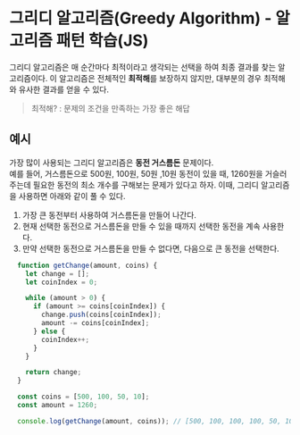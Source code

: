 # 그리디 알고리즘(Greedy Algorithm) - 알고리즘 패턴 학습(JS)

그리디 알고리즘은 매 순간마다 최적이라고 생각되는 선택을 하여 최종 결과를 찾는 알고리즘이다. 이 알고리즘은 전체적인 **최적해**를 보장하지 않지만, 대부분의 경우 최적해와 유사한 결과를 얻을 수 있다.   

> 최적해? : 문제의 조건을 만족하는 가장 좋은 해답

## 예시

가장 많이 사용되는 그리디 알고리즘은 **동전 거스름돈** 문제이다.   
예를 들어, 거스름돈으로 500원, 100원, 50원 ,10원 동전이 있을 때, 1260원을 거슬러주는데 필요한 동전의 최소 개수를 구해보는 문제가 있다고 하자. 이때, 그리디 알고리즘을 사용하면 아래와 같이 풀 수 있다.   

1. 가장 큰 동전부터 사용하여 거스름돈을 만들어 나간다.
2. 현재 선택한 동전으로 거스름돈을 만들 수 있을 때까지 선택한 동전을 계속 사용한다.
3. 만약 선택한 동전으로 거스름돈을 만들 수 없다면, 다음으로 큰 동전을 선택한다.

```js
  function getChange(amount, coins) {
    let change = [];
    let coinIndex = 0;

    while (amount > 0) {
      if (amount >= coins[coinIndex]) {
        change.push(coins[coinIndex]);
        amount -= coins[coinIndex];
      } else {
        coinIndex++;
      }
    }

    return change;
  }

  const coins = [500, 100, 50, 10];
  const amount = 1260;

  console.log(getChange(amount, coins)); // [500, 100, 100, 100, 50, 10]
```
